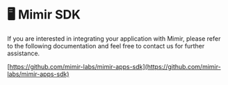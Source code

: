 # 🖥 Mimir SDK

If you are interested in integrating your application with Mimir, please refer to the following documentation and feel free to contact us for further assistance.

[https://github.com/mimir-labs/mimir-apps-sdk](https://github.com/mimir-labs/mimir-apps-sdk)
